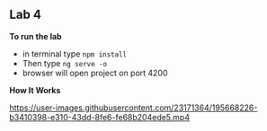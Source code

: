 ## Lab 4

**To run the lab**

- in terminal type `npm install`
- Then type `ng serve -o` 
- browser will open project on port 4200


**How It Works**




https://user-images.githubusercontent.com/23171364/195668226-b3410398-e310-43dd-8fe6-fe68b204ede5.mp4




